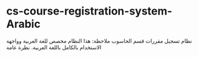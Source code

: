 # cs-course-registration-system-Arabic
نظام تسجيل مقررات قسم الحاسوب ملاحظة: هذا النظام مخصص للغة العربية وواجهة الاستخدام بالكامل باللغة العربية.  نظرة عامة
